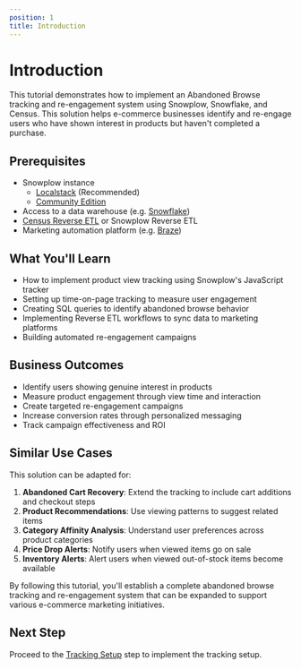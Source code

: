 ```yaml
---
position: 1
title: Introduction
---
```


# Introduction

This tutorial demonstrates how to implement an Abandoned Browse tracking and re-engagement system using Snowplow, Snowflake, and Census. This solution helps e-commerce businesses identify and re-engage users who have shown interest in products but haven't completed a purchase.

## Prerequisites

- Snowplow instance
    - [Localstack](https://github.com/snowplow-incubator/snowplow-local) (Recommended)
    - [Community Edition](/docs/get-started/snowplow-community-edition)
- Access to a data warehouse (e.g. [Snowflake](https://www.snowflake.com))
- [Census Reverse ETL](https://www.getcensus.com) or Snowplow Reverse ETL
- Marketing automation platform (e.g. [Braze](https://www.braze.com))

## What You'll Learn

- How to implement product view tracking using Snowplow's JavaScript tracker
- Setting up time-on-page tracking to measure user engagement
- Creating SQL queries to identify abandoned browse behavior
- Implementing Reverse ETL workflows to sync data to marketing platforms
- Building automated re-engagement campaigns

## Business Outcomes

- Identify users showing genuine interest in products
- Measure product engagement through view time and interaction
- Create targeted re-engagement campaigns
- Increase conversion rates through personalized messaging
- Track campaign effectiveness and ROI

## Similar Use Cases

This solution can be adapted for:

1. **Abandoned Cart Recovery**: Extend the tracking to include cart additions and checkout steps
2. **Product Recommendations**: Use viewing patterns to suggest related items
3. **Category Affinity Analysis**: Understand user preferences across product categories
4. **Price Drop Alerts**: Notify users when viewed items go on sale
5. **Inventory Alerts**: Alert users when viewed out-of-stock items become available

By following this tutorial, you'll establish a complete abandoned browse tracking and re-engagement system that can be expanded to support various e-commerce marketing initiatives.

## Next Step

Proceed to the [Tracking Setup](./tracking-setup.md) step to implement the tracking setup.